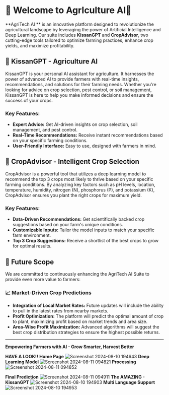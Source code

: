 # 🌾 Welcome to AgrIculture AI🌾

**AgriTech AI ** is an innovative platform designed to revolutionize the agricultural landscape by leveraging the power of Artificial Intelligence and Deep Learning. Our suite includes **KissanGPT** and **CropAdvisor**, two cutting-edge tools tailored to optimize farming practices, enhance crop yields, and maximize profitability.

## 🚜 KissanGPT - Agriculture AI

KissanGPT is your personal AI assistant for agriculture. It harnesses the power of advanced AI to provide farmers with real-time insights, recommendations, and solutions for their farming needs. Whether you're looking for advice on crop selection, pest control, or soil management, KissanGPT is here to help you make informed decisions and ensure the success of your crops.

### Key Features:
- **Expert Advice:** Get AI-driven insights on crop selection, soil management, and pest control.
- **Real-Time Recommendations:** Receive instant recommendations based on your specific farming conditions.
- **User-Friendly Interface:** Easy to use, designed with farmers in mind.

## 🌱 CropAdvisor - Intelligent Crop Selection

CropAdvisor is a powerful tool that utilizes a deep learning model to recommend the top 3 crops most likely to thrive based on your specific farming conditions. By analyzing key factors such as pH levels, location, temperature, humidity, nitrogen (N), phosphorus (P), and potassium (K), CropAdvisor ensures you plant the right crops for maximum yield.

### Key Features:
- **Data-Driven Recommendations:** Get scientifically backed crop suggestions based on your farm's unique conditions.
- **Customizable Inputs:** Tailor the model inputs to match your specific farm environment.
- **Top 3 Crop Suggestions:** Receive a shortlist of the best crops to grow for optimal results.

## 🌟 Future Scope

We are committed to continuously enhancing the AgriTech AI Suite to provide even more value to farmers:

### 📈 Market-Driven Crop Predictions
- **Integration of Local Market Rates:** Future updates will include the ability to pull in the latest rates from nearby markets.
- **Profit Optimization:** The platform will predict the optimal amount of crop to plant, maximizing profit based on market trends and area size.
- **Area-Wise Profit Maximization:** Advanced algorithms will suggest the best crop distribution strategies to ensure the highest possible returns.
---

**Empowering Farmers with AI - Grow Smarter, Harvest Better**

**HAVE A LOOK!!**
**Home Page**
![Screenshot 2024-08-10 194643](https://github.com/user-attachments/assets/eee1f5c5-a983-4410-9f5a-609e01296cc6)
**Deep Learning Model**
![Screenshot 2024-08-11 094821](https://github.com/user-attachments/assets/c90683c4-729b-4387-911d-8099b41b1a0e)
**Processing**
![Screenshot 2024-08-11 094852](https://github.com/user-attachments/assets/ce19059c-4f2b-43bb-a073-1f933a76ca54)

**Final Prediction**
![Screenshot 2024-08-11 094911](https://github.com/user-attachments/assets/cee75534-c2eb-4142-affd-5d3891ff8ece)
**The AMAZING - KissanGPT**
![Screenshot 2024-08-10 194903](https://github.com/user-attachments/assets/e6514152-4cf6-4354-9452-dad3127c1f1f)
**Multi Language Support**
![Screenshot 2024-08-10 194953](https://github.com/user-attachments/assets/021cc662-7d57-4e16-baee-43596d0c687a)
